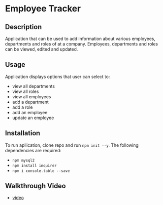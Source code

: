 

# Employee Tracker

## Description
Application that can be used to add information about various employees, departments and roles of at a company. Employees, departments and roles can be viewed, edited and updated. 

## Usage
Application displays options that user can select to:
* view all departments
* view all roles
* view all employees
* add a department
* add a role
* add an employee
* update an employee

## Installation
To run apllication, clone repo and run `npm init --y`. The following dependencies are required:
* `npm mysql2`
* `npm install inquirer`
* `npm i console.table --save`

## Walkthrough Video
* [video](https://drive.google.com/file/d/1VvIjZHksTHqbjnSEawdIVYeMxe9CjVjL/view?usp=sharing)
